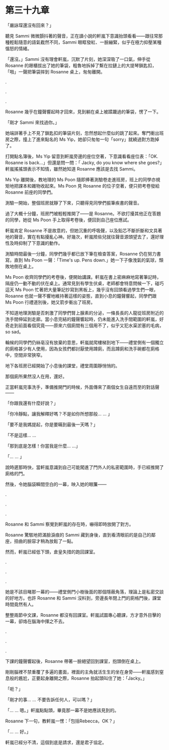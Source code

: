 # 第三十九章

「嚴詠琛還沒有回來？」

聽見 Sammi 微微顫抖著的聲音，正在讀小說的軒嵐下意識抬頭看看——跟往常那種輕鬆隨意的語氣截然不同，Sammi 眼眶發紅、一臉繃緊，似乎在極力抑壓某種慍怒的情緒。

「還沒。」Sammi 沒有理會軒嵐，沉默了片刻，她深深吸了一口氣，伸手從 Rosanne 的屜櫃拔出了她的筆袋，粗魯地拆掉了繫在拉鏈上的大提琴鎖匙扣，「啪」一聲把筆袋摔到 Rosanne 桌上，匆匆離開。

.

.

.

Rosanne 幾乎在鐘聲響起時才回來，見到躺在桌上被蹂躪過的筆袋，愣了一下。

「剛才 Sammi 來找過你。」

她端詳著手上不見了鎖匙扣的筆袋片刻，忽然想起什麼似的跳了起來。奪門衝出班房之際，撞上了進來點名的 Ms Yip，她卻只匆匆一句「sorry」就繞過對方跑掉了。

打開點名簿後，Ms Yip 留意到軒嵐旁邊的座位空著，下意識看看座位表：「OK. Rosanne is back…」但還是問一問：「 Jacky, do you know where she goes?」軒嵐搖搖頭表示不知情，雖然她知道 Rosanne 應該是去找 Sammi。

Ms Yip 離開後，教地理的 Ms Poon 隨即捧著測驗卷走進班房，班上的同學亦規矩地把課本和雜物收起來。Ms Poon 見 Rosanne 的位子空著，便只把考卷發給 Rosanne 前座的同學們。

測驗一開始，整個班房就靜了下來，只聽得見同學們振筆疾書的聲音。

過了大概十分鐘，班房門被輕輕推開了——是 Rosanne。不欲打擾其他正在答題的同學，她從 Ms Poon 手上取得考卷後，便回到自己座位應試。

軒嵐肯定 Rosanne 不是故意的，但她沉重的呼吸聲，以及鉛芯不斷折斷和文具著地的聲音，實在有點擾亂心神。好幾次，軒嵐險些兒就往聲音源頭望去了，還好理性及時抑制了下意識的動作。

測驗時間最後一分鐘，同學們幾乎都已放下筆在檢查答案，Rosanne 仍在努力書寫，直到 Ms Poon 一聲：「Time's up. Pens down.」她一下子像洩氣的氣球，頹敗地倒在桌上。

Ms Poon 收齊同學們的考卷後，便開始講課。軒嵐在書上密麻麻地寫著筆記時，隔座仍一動不動的伏在桌上。通常見到有學生伏桌，老師都會特意問候一下，碰巧這天 Ms Poon 忙著把大量筆記抄寫到黑板上，幾乎沒有回頭看過學生們一眼，Rosanne 也就一聲不響地維持著這樣的姿態，直到小息的鐘聲響起，同學們跟 Ms Poon 行禮道別後，她又箭步衝出了班房。

不知道地理測驗是否刺激了同學們腎上腺素的分泌，一條長長的人龍從班房附近的洗手間伸延到走廊。當小息完結的鐘聲響起時，仍未能進入洗手間範圍的軒嵐，好奇走到前面看個究竟——原來六個廁間有三個用不了，似乎又犯水渠淤塞的毛病，so sad。

輪候的同學們仍絲亳沒有放棄的意思，軒嵐就爬樓梯到地下——禮堂側有一個獨立的廁格甚少有人使用，因為女孩們都討厭使用蹲廁，而且蹲廁和洗手碗都在廁格中，空間非常狹窄。

地下各班房已經開始了小息後的課堂，禮堂周圍靜悄悄的。

那個廁所果然沒人在用，還好。

正當軒嵐完事洗手，準備推開門的時候，外面傳來了兩個女生自遠而至的對話聲——

「你跟我還有什麼好說？」

「你冷靜點，讓我解釋好嗎？不是如你所想那般… … 」

「要不是我媽提起，你是要瞞到最後一天嗎？」

「不是這樣… … 

「那到底是怎樣！你當我是什麼… …」

「... … 」

說時遲那時快，當軒嵐意識到自己可能闖進了門外人的私密範圍時，手已經推開了廁格的門。

然後，令她腦袋瞬間空白的一幕，映入她的眼簾——

.

.

.

Rosanne 和 Sammi 察覺到軒嵐的存在時，嚇得即時放開了對方。

Rosanne 驚駭地把滿臉淚痕的 Sammi 藏到身後，直到看清眼前的是自己的鄰座，扭曲的臉容才稍為放鬆了一點。

然而，軒嵐已經低下頭，倉皇失措的跑回課室。

.

.

.

她是不該目睹那一幕的——禮堂側門小樹後面的那個隱蔽角落，理論上是私密交談的好地方。也許 Rosanne 和 Sammi 沒料到，旁邊長年閉上門的廁格門後，課堂時間竟然有人。

整整兩節中文課，Rosanne 都沒有回課室。軒嵐試圖專心聽課，方才意外目擊的一幕，卻烙在腦海中揮之不去。

.

.

.

下課的鐘聲響起後，Rosanne 帶著一臉絕望回到課室，抱頭倒在桌上。

剛剛腦裡不禁重覆了多遍的畫面，裡面的主角就活生生的坐在身旁——軒嵐感到窒息般的尷尬，正要起身離開之際，Rosanne 抬起頭叫住了她：「Jacky。」

「呃？」

「剛才的事… … 不要告訴任何人，可以嗎？」

「… … 嗯。」軒嵐點點頭，畢竟那一幕不是她應該見到的。

Rosanne 下一句，教軒嵐一愣：「包括Rebecca，OK？」

「… … 好。」

軒嵐已經分不清，這個到底是請求，還是君子協定。

